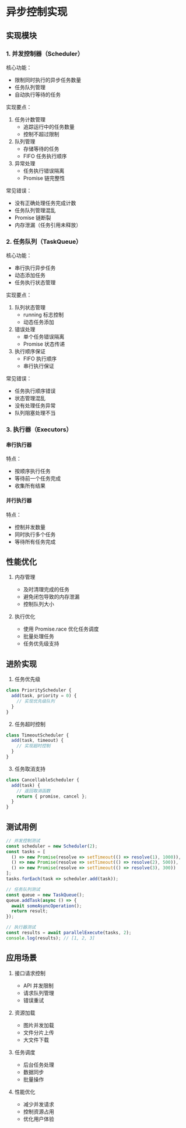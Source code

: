 # 异步控制实现

## 实现模块

### 1. 并发控制器（Scheduler）

核心功能：
- 限制同时执行的异步任务数量
- 任务队列管理
- 自动执行等待的任务

实现要点：
1. 任务计数管理
   - 追踪运行中的任务数量
   - 控制不超过限制
2. 队列管理
   - 存储等待的任务
   - FIFO 任务执行顺序
3. 异常处理
   - 任务执行错误隔离
   - Promise 链完整性

常见错误：
- 没有正确处理任务完成计数
- 任务队列管理混乱
- Promise 链断裂
- 内存泄漏（任务引用未释放）

### 2. 任务队列（TaskQueue）

核心功能：
- 串行执行异步任务
- 动态添加任务
- 任务执行状态管理

实现要点：
1. 队列状态管理
   - running 标志控制
   - 动态任务添加
2. 错误处理
   - 单个任务错误隔离
   - Promise 状态传递
3. 执行顺序保证
   - FIFO 执行顺序
   - 串行执行保证

常见错误：
- 任务执行顺序错误
- 状态管理混乱
- 没有处理任务异常
- 队列阻塞处理不当

### 3. 执行器（Executors）

#### 串行执行器
特点：
- 按顺序执行任务
- 等待前一个任务完成
- 收集所有结果

#### 并行执行器
特点：
- 控制并发数量
- 同时执行多个任务
- 等待所有任务完成

## 性能优化

1. 内存管理
   - 及时清理完成的任务
   - 避免闭包导致的内存泄漏
   - 控制队列大小

2. 执行优化
   - 使用 Promise.race 优化任务调度
   - 批量处理任务
   - 任务优先级支持

## 进阶实现

1. 任务优先级
```javascript
class PriorityScheduler {
  add(task, priority = 0) {
    // 实现优先级队列
  }
}
```

2. 任务超时控制
```javascript
class TimeoutScheduler {
  add(task, timeout) {
    // 实现超时控制
  }
}
```

3. 任务取消支持
```javascript
class CancellableScheduler {
  add(task) {
    // 返回取消函数
    return { promise, cancel };
  }
}
```

## 测试用例

```javascript
// 并发控制测试
const scheduler = new Scheduler(2);
const tasks = [
  () => new Promise(resolve => setTimeout(() => resolve(1), 1000)),
  () => new Promise(resolve => setTimeout(() => resolve(2), 500)),
  () => new Promise(resolve => setTimeout(() => resolve(3), 300))
];
tasks.forEach(task => scheduler.add(task));

// 任务队列测试
const queue = new TaskQueue();
queue.addTask(async () => {
  await someAsyncOperation();
  return result;
});

// 执行器测试
const results = await parallelExecute(tasks, 2);
console.log(results); // [1, 2, 3]
```

## 应用场景

1. 接口请求控制
   - API 并发限制
   - 请求队列管理
   - 错误重试

2. 资源加载
   - 图片并发加载
   - 文件分片上传
   - 大文件下载

3. 任务调度
   - 后台任务处理
   - 数据同步
   - 批量操作

4. 性能优化
   - 减少并发请求
   - 控制资源占用
   - 优化用户体验
